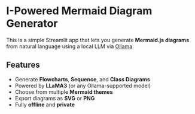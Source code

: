 # I-Powered Mermaid Diagram Generator

This is a simple Streamlit app that lets you generate **Mermaid.js diagrams** from natural language using a local LLM via [Ollama](https://ollama.com).

## Features
- Generate **Flowcharts**, **Sequence**, and **Class Diagrams**
- Powered by **LLaMA3** (or any Ollama-supported model)
- Choose from multiple **Mermaid themes**
- Export diagrams as **SVG** or **PNG**
- Fully **offline** and **private**
